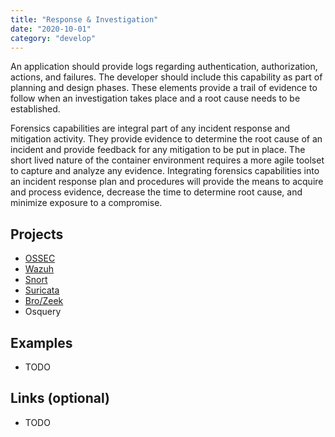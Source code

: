 ```yaml
---
title: "Response & Investigation"
date: "2020-10-01"
category: "develop"
---
```


An application should provide logs regarding authentication, authorization, actions, and failures. The developer should include this capability as part of planning and design phases. These elements provide a trail of evidence to follow when an investigation takes place and a root cause needs to be established.

Forensics capabilities are integral part of any incident response and mitigation activity. They provide evidence to determine the root cause of an incident and provide feedback for any mitigation to be put in place. The short lived nature of the container environment requires a more agile toolset to capture and analyze any evidence. Integrating forensics capabilities into an incident response plan and procedures will provide the means to acquire and process evidence, decrease the time to determine root cause, and minimize exposure to a compromise.


<!---
# Commercial Projects (optional)
- [Trend Micro Vision One](https://www.trendmicro.com/en_us/business/products/detection-response.html)
- [Trend Micro IPS](https://www.trendmicro.com/en_us/business/products/network/intrusion-prevention.html)
- [Trend Micro Advanced Threat Protection](https://www.trendmicro.com/en_us/business/products/network/advanced-threat-protection.html)
-->

## Projects
- [OSSEC](https://www.ossec.net/)
- [Wazuh](https://wazuh.com/)
- [Snort](https://www.snort.org/)
- [Suricata](https://suricata-ids.org/)
- [Bro/Zeek](https://zeek.org/)
- Osquery

## Examples
- TODO

## Links (optional)
- TODO
